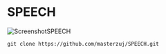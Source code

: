 # SPEECH

![ScreenshotSPEECH](https://github.com/user-attachments/assets/29559f62-808e-4f71-9c18-045334711fdf)


    git clone https://github.com/masterzuj/SPEECH.git
